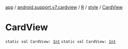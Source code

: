 [app](../../../index.md) / [android.support.v7.cardview](../../index.md) / [R](../index.md) / [style](index.md) / [CardView](./-card-view.md)

# CardView

`static val CardView: `[`Int`](https://kotlinlang.org/api/latest/jvm/stdlib/kotlin/-int/index.html)
`static val CardView: `[`Int`](https://kotlinlang.org/api/latest/jvm/stdlib/kotlin/-int/index.html)